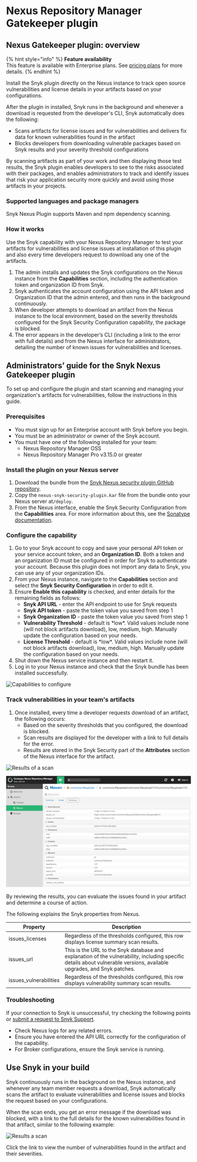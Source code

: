 # Nexus Repository Manager Gatekeeper plugin

## **Nexus Gatekeeper plugin: overview**

{% hint style="info" %}
**Feature availability**\
This feature is available with Enterprise plans. See [pricing plans](https://snyk.io/plans/) for more details.
{% endhint %}

Install the Snyk plugin directly on the Nexus instance to track open source vulnerabilities and license details in your artifacts based on your configurations.

After the plugin in installed, Snyk runs in the background and whenever a download is requested from the developer's CLI, Snyk automatically does the following:

* Scans artifacts for license issues and for vulnerabilities and delivers fix data for known vulnerabilities found in the artifact
* Blocks developers from downloading vulnerable packages based on Snyk results and your severity threshold configurations

By scanning artifacts as part of your work and then displaying those test results, the Snyk plugin enables developers to see to the risks associated with their packages, and enables administrators to track and identify issues that risk your application security more quickly and avoid using those artifacts in your projects.

### **Supported languages and package managers**

Snyk Nexus Plugin supports Maven and npm dependency scanning.

### **How it works**

Use the Snyk capability with your Nexus Repository Manager to test your artifacts for vulnerabilities and license issues at installation of this plugin and also every time developers request to download any one of the artifacts.

1. The admin installs and updates the Snyk configurations on the Nexus instance from the **Capabilities** section, including the authentication token and organization ID from Snyk.
2. Snyk authenticates the account configuration using the API token and Organization ID that the admin entered, and then runs in the background continuously.
3. When developer attempts to download an artifact from the Nexus instance to the local environment, based on the severity thresholds configured for the Snyk Security Configuration capability, the package is blocked.
4. The error appears in the developer’s CLI (including a link to the error with full details) and from the Nexus interface for administrators, detailing the number of known issues for vulnerabilities and licenses.

## Administrators’ guide for the Snyk Nexus Gatekeeper plugin

To set up and configure the plugin and start scanning and managing your organization's artifacts for vulnerabilities, follow the instructions in this guide.

### Prerequisites

* You must sign up for an Enterprise account with Snyk before you begin.
* You must be an administrator or owner of the Snyk account.
* You must have one of the following installed for your team:
  * Nexus Repository Manager OSS
  * Nexus Repository Manager Pro v3.15.0 or greater

### Install the plugin on your Nexus server

1. Download the bundle from the [Snyk Nexus security plugin GitHub repository](https://github.com/snyk/nexus-snyk-security-plugin/releases).
2. Copy the `nexus-snyk-security-plugin.kar` file from the bundle onto your Nexus server at`/deploy`.
3. From the Nexus interface, enable the Snyk Security Configuration from the **Capabilities** area. For more information about this, see the [Sonatype documentation](https://help.sonatype.com/repomanager2/configuration/accessing-and-configuring-capabilities).

### **Configure the capability**

1. Go to your Snyk account to copy and save your personal API token or your service account token, and an **Organization ID**. Both a token and an organization ID must be configured in order for Snyk to authenticate your account. Because this plugin does not import any data to Snyk, you can use any of your organization IDs.
2. From your Nexus instance, navigate to the **Capabilities** section and select the **Snyk Security Configuration** in order to edit it.
3. Ensure **Enable this capability** is checked, and enter details for the remaining fields as follows:
   * **Snyk API URL** - enter the API endpoint to use for Snyk requests
   * **Snyk API token** - paste the token value you saved from step 1
   * **Snyk Organization ID** - paste the token value you saved from step 1
   * **Vulnerability Threshold** - default is \*low\*. Valid values include none (will not block artifacts download), low, medium, high. Manually update the configuration based on your needs.
   * **License Threshold** - default is \*low\*. Valid values include none (will not block artifacts download), low, medium, high. Manually update the configuration based on your needs.
4. Shut down the Nexus service instance and then restart it.
5. Log in to your Nexus instance and check that the Snyk bundle has been installed successfully.

![Capabilities to configure](../../.gitbook/assets/uuid-9745b82a-ed7e-bce0-75dd-0070514f274d-en.png)

### Track vulnerabilities in your team's artifacts

1. Once installed, every time a developer requests download of an artifact, the following occurs:
   * Based on the severity thresholds that you configured, the download is blocked.
   * Scan results are displayed for the developer with a link to full details for the error.
   * Results are stored in the Snyk Security part of the **Attributes** section of the Nexus interface for the artifact.

![Results of a scan](../../.gitbook/assets/uuid-a2c354a2-21ca-bdfb-7862-a2ef26eec59e-en.png)

![Attributes showing results of a scan](<../../.gitbook/assets/image (33) (1) (1) (1) (1) (1) (1) (1) (1) (1) (1) (1) (1) (1) (1) (1) (1) (1) (1) (1) (2).png>)

By reviewing the results, you can evaluate the issues found in your artifact and determine a course of action.

The following explains the Snyk properties from Nexus.

| **Property**            | **Description**                                                                                                                                                        |
| ----------------------- | ---------------------------------------------------------------------------------------------------------------------------------------------------------------------- |
| issues\_licenses        | Regardless of the thresholds configured, this row displays license summary scan results.                                                                               |
| issues\_url             | This is the URL to the Snyk database and explanation of the vulnerability, including specific details about vulnerable versions, available upgrades, and Snyk patches. |
| issues\_vulnerabilities | Regardless of the thresholds configured, this row displays vulnerability summary scan results.                                                                         |

### Troubleshooting

If your connection to Snyk is unsuccessful, try checking the following points or [submit a request to Snyk Support](https://support.snyk.io/hc/en-us/requests/new).

* Check Nexus logs for any related errors.
* Ensure you have entered the API URL correctly for the configuration of the capability.
* For Broker configurations, ensure the Snyk service is running.

## **Use Snyk in your build**

Snyk continuously runs in the background on the Nexus instance, and whenever any team member requests a download, Snyk automatically scans the artifact to evaluate vulnerabilities and license issues and blocks the request based on your configurations.

When the scan ends, you get an error message if the download was blocked, with a link to the full details for the known vulnerabilities found in that artifact, similar to the following example:

![Results a scan](../../.gitbook/assets/uuid-a2c354a2-21ca-bdfb-7862-a2ef26eec59e-en.png)

Click the link to view the number of vulnerabilities found in the artifact and their severities.
